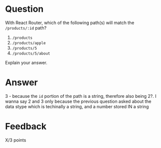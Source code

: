 # Question

With React Router, which of the following path(s) will match the `/products/:id` path?

1. `/products`
2. `/products/apple`
3. `/products/5`
4. `/products/5/about`

Explain your answer.

# Answer
3 - because the `id` portion of the path is a string, therefore also being 2?. I wanna say 2 and 3 only because the previous question asked about the data stype which is techinally a string, and a number stored IN a string



# Feedback

X/3 points
